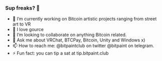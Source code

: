 ### Sup freaks? 👋

- 🔭 I’m currently working on Bitcoin artistic projects ranging from street art to VR
- 🌱 I love gource
- 👯 I’m looking to collaborate on anything Bitcoin related.
- 💬 Ask me about VRChat, BTCPay, Bitcoin, Unity and Windows x)
- 📫 How to reach me: @bitpaintclub on twitter @bitpaint on telegram.
- ⚡ Fun fact: you can tip a sat at tip.bitpaint.club
